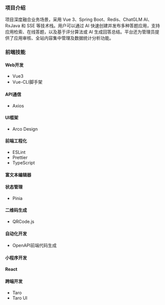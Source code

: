 ### 项目介绍
项目深度融合业务场景，采用 Vue 3、Spring Boot、Redis、ChatGLM AI、RxJava 和 SSE 等技术栈。用户可以通过 AI 快速创建并发布多种答题应用，支持应用检索、在线答题，以及基于评分算法或 AI 生成回答总结。平台还为管理员提供了应用审核、全站内容集中管理及数据统计分析功能。

### 前端技能

#### Web开发
- Vue3
- Vue-CLI脚手架

#### API通信
- Axios

#### UI框架
- Arco Design

#### 前端工程化
- ESLint
- Prettier
- TypeScript

#### 富文本编辑器

#### 状态管理
- Pinia

#### 二维码生成
- QRCode.js

#### 自动化开发
- OpenAPI前端代码生成

#### 小程序开发

#### React

#### 跨端开发
- Taro
- Taro UI

